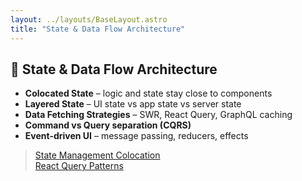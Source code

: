 ```yaml
---
layout: ../layouts/BaseLayout.astro
title: "State & Data Flow Architecture"
---
```


## 🔄 State & Data Flow Architecture

- **Colocated State** – logic and state stay close to components  
- **Layered State** – UI state vs app state vs server state
- **Data Fetching Strategies** – SWR, React Query, GraphQL caching  
- **Command vs Query separation (CQRS)**  
- **Event-driven UI** – message passing, reducers, effects

> [State Management Colocation](https://tkdodo.eu/blog/colocation)  
> [React Query Patterns](https://tkdodo.eu/blog/practical-react-query)